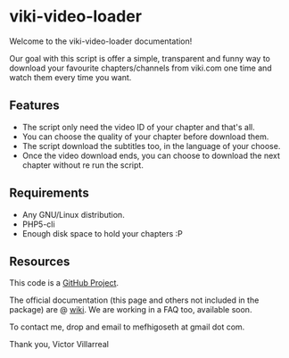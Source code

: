 viki-video-loader
=================

Welcome to the viki-video-loader documentation!

Our goal with this script is offer a simple, transparent and funny way to download your favourite chapters/channels from viki.com one time and watch them every time you want.

## Features
* The script only need the video ID of your chapter and that's all.
* You can choose the quality of your chapter before download them.
* The script download the subtitles too, in the language of your choose.
* Once the video download ends, you can choose to download the next chapter without re run the script.

## Requirements
* Any GNU/Linux distribution.
* PHP5-cli
* Enough disk space to hold your chapters :P

## Resources
This code is a [GitHub Project](https://github.com/MefhigosetH/viki-video-loader).

The official documentation (this page and others not included in the package) are @ [wiki](https://github.com/MefhigosetH/viki-video-loader/wiki/). We are working in a FAQ too, available soon.

To contact me, drop and email to mefhigoseth at gmail dot com.

Thank you,
Victor Villarreal
